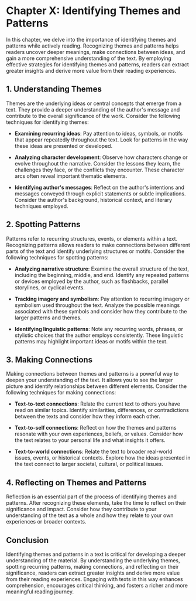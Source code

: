 Chapter X: Identifying Themes and Patterns
==========================================

In this chapter, we delve into the importance of identifying themes and patterns while actively reading. Recognizing themes and patterns helps readers uncover deeper meanings, make connections between ideas, and gain a more comprehensive understanding of the text. By employing effective strategies for identifying themes and patterns, readers can extract greater insights and derive more value from their reading experiences.

**1. Understanding Themes**
---------------------------

Themes are the underlying ideas or central concepts that emerge from a text. They provide a deeper understanding of the author's message and contribute to the overall significance of the work. Consider the following techniques for identifying themes:

* **Examining recurring ideas**: Pay attention to ideas, symbols, or motifs that appear repeatedly throughout the text. Look for patterns in the way these ideas are presented or developed.

* **Analyzing character development**: Observe how characters change or evolve throughout the narrative. Consider the lessons they learn, the challenges they face, or the conflicts they encounter. These character arcs often reveal important thematic elements.

* **Identifying author's messages**: Reflect on the author's intentions and messages conveyed through explicit statements or subtle implications. Consider the author's background, historical context, and literary techniques employed.

**2. Spotting Patterns**
------------------------

Patterns refer to recurring structures, events, or elements within a text. Recognizing patterns allows readers to make connections between different parts of the text and identify underlying structures or motifs. Consider the following techniques for spotting patterns:

* **Analyzing narrative structure**: Examine the overall structure of the text, including the beginning, middle, and end. Identify any repeated patterns or devices employed by the author, such as flashbacks, parallel storylines, or cyclical events.

* **Tracking imagery and symbolism**: Pay attention to recurring imagery or symbolism used throughout the text. Analyze the possible meanings associated with these symbols and consider how they contribute to the larger patterns and themes.

* **Identifying linguistic patterns**: Note any recurring words, phrases, or stylistic choices that the author employs consistently. These linguistic patterns may highlight important ideas or motifs within the text.

**3. Making Connections**
-------------------------

Making connections between themes and patterns is a powerful way to deepen your understanding of the text. It allows you to see the larger picture and identify relationships between different elements. Consider the following techniques for making connections:

* **Text-to-text connections**: Relate the current text to others you have read on similar topics. Identify similarities, differences, or contradictions between the texts and consider how they inform each other.

* **Text-to-self connections**: Reflect on how the themes and patterns resonate with your own experiences, beliefs, or values. Consider how the text relates to your personal life and what insights it offers.

* **Text-to-world connections**: Relate the text to broader real-world issues, events, or historical contexts. Explore how the ideas presented in the text connect to larger societal, cultural, or political issues.

**4. Reflecting on Themes and Patterns**
----------------------------------------

Reflection is an essential part of the process of identifying themes and patterns. After recognizing these elements, take the time to reflect on their significance and impact. Consider how they contribute to your understanding of the text as a whole and how they relate to your own experiences or broader contexts.

**Conclusion**
--------------

Identifying themes and patterns in a text is critical for developing a deeper understanding of the material. By understanding the underlying themes, spotting recurring patterns, making connections, and reflecting on their significance, readers can extract greater insights and derive more value from their reading experiences. Engaging with texts in this way enhances comprehension, encourages critical thinking, and fosters a richer and more meaningful reading journey.
